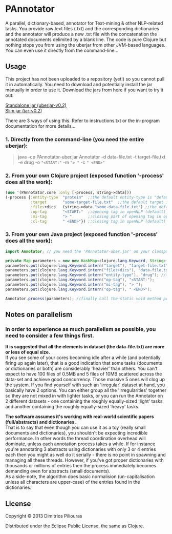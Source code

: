 # PAnnotator
A parallel, dictionary-based, annotator for Text-mining & other NLP-related tasks. You provide raw text files (.txt) and the corresponding dictionaries and the annotator will produce a new .txt file with the concatenation the annotated documents delimited by a blank line.
The code is pure Clojure but nothing stops you from using the uberjar from other JVM-based languages. You can even use it directly from the command-line...

## Usage
This project has not been  uploaded to a repository (yet!) so you cannot pull it in automatically. You need to download and potentially install the jar manually in order to use it.
Download the jars from here if you want to try it out:

 <a href="https://dl.dropbox.com/u/45723414/PAnnotator-uber.jar">Standalone jar (uberjar-v0.2)</a>    
 <a href="https://dl.dropbox.com/u/45723414/PAnnotator.jar">Slim jar (jar-v0.2)</a> 

There are 3 ways of using this. Refer to instructions.txt or the in-program documentation for more details...

### 1. Directly from the command-line (you need the entire uberjar):

>java -cp PAnnotator-uber.jar Annotator -d data-file.txt -t target-file.txt -e drug -o `"<START:"` -m `"> "` -c `" <END>"`  

### 2. From your own Clojure project (exposed function '-process' does all the work):

```clojure
(use '(PAnnotator.core :only [-process, string->data]))
(-process {:entity-type  "protein"  ;;the default entity-type is "default" 
           :target       "some-target-file.txt"  ;;the default target is "target-file.txt"
           :files+dics   (string->data "some-data-file.txt") ;;the default data file is "data-file.txt"
           :op-tag       "<START:"  ;;opening tag in openNLP (default)
           :mi-tag       "> "       ;;closing part of opening tag in openNLP (default)
           :cl-tag       " <END>"}) ;;closing tag in openNLP (default)
```           

### 3. From your own Java project (exposed function '-process' does all the work): 

```java
import Annotator; // you need the 'PAnnotator-uber.jar' on your classpath or the PAnnotator.jar plus clojure.jar

private Map parameters = new new HashMap<clojure.lang.Keyword, String>();    //first we need the map with the appropriate arguments
parameters.put(clojure.lang.Keyword.intern("target"), "target-file.txt");    //example target-file
parameters.put(clojure.lang.Keyword.intern("files+dics"), "data-file.txt"); //example data-file
parameters.put(clojure.lang.Keyword.intern("entity-type"), "drug"); //this arg is optional ("default" will be used if missing)
parameters.put(clojure.lang.Keyword.intern("op-tag"), "<START:");
parameters.put(clojure.lang.Keyword.intern("mi-tag"), "> ");
parameters.put(clojure.lang.Keyword.intern("op-tag"), " <END>");

Annotator.process(parameters); //finally call the static void method process(java.util.Map m);
```

## Notes on parallelism

### In order to experience as much parallelism as possible, you need to consider a few things first. 

**It is suggested that all the elements in dataset (the data-file.txt) are more or less of equal size.**  
If you see some of your cores becoming idle after a while (and potentially firing up again later), that is a good indication that some tasks (documents or dictionaries or both) are considerably 'heavier' than others.
You can't expect to have 100 files of 0.5MB and 5 files of 10MB scattered across the data-set and achieve good concurrency. Those massive 5 ones will clog up the system. If you find yourself with such an 'irregular' dataset at hand, you basically have 2 options. You can either group all the 'irregularities' together so they are not mixed in with lighter tasks, or you can run the Annotator on 2 different datasets - one containing the roughly equally-sized 'light' tasks and another containing the roughly equally-sized 'heavy' tasks.  

**The software assumes it's working with real-world scientific papers (full/abstracts) and dictionaries.**   
That is to say that even though you can use it as a toy (really small documents and dictionaries), you shouldn't be expecting incredible performance. In other words the thread coordination overhead will dominate, unless each annotation process takes a while. If for instance you're annotating 3 abstracts using dictionaries with only 3 or 4 entries each then you might as well do it serially - there is no point in spawning and managing all these threads. However, if you've got proper dictionaries with thousands or millions of entries then the process immediately becomes demanding even for abstracts (small documents).  
As a side-note, the algorithm does basic normalision (un-capitalisation unless all characters are upper-case) of the entries found in the dictionaries.

## License

Copyright © 2013 Dimitrios Piliouras

Distributed under the Eclipse Public License, the same as Clojure.
